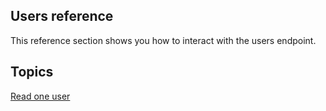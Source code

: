## Users reference

This reference section shows you how to interact with the users endpoint. 

## Topics

[Read one user](/read-one-user)